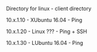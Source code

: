 Directory for linux - client directory 

10.x.1.10 - XUbuntu 16.04 - Ping 

10.x.1.20 - Linux ???     - Ping + SSH

10.x.1.30 - LUbuntu 16.04 - Ping 

